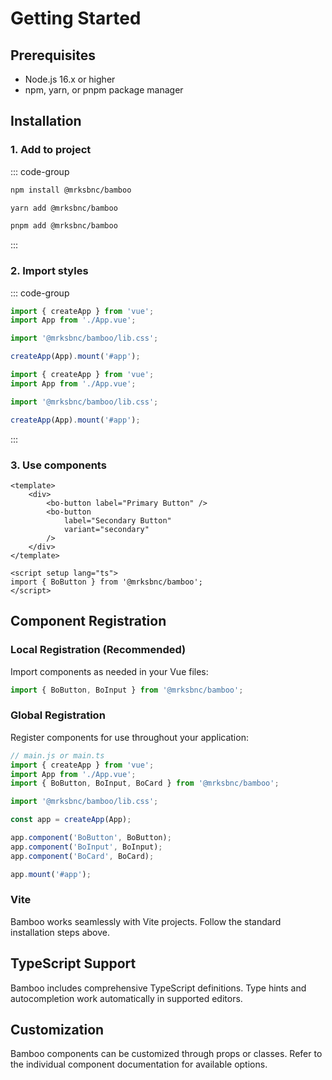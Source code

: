 # Getting Started

## Prerequisites

- Node.js 16.x or higher
- npm, yarn, or pnpm package manager

## Installation

### 1. Add to project

::: code-group

```sh [npm]
npm install @mrksbnc/bamboo
```

```sh [yarn]
yarn add @mrksbnc/bamboo
```

```sh [pnpm]
pnpm add @mrksbnc/bamboo
```

:::

### 2. Import styles

::: code-group

```js [main.js]
import { createApp } from 'vue';
import App from './App.vue';

import '@mrksbnc/bamboo/lib.css';

createApp(App).mount('#app');
```

```js [main.ts]
import { createApp } from 'vue';
import App from './App.vue';

import '@mrksbnc/bamboo/lib.css';

createApp(App).mount('#app');
```

:::

### 3. Use components

```vue
<template>
	<div>
		<bo-button label="Primary Button" />
		<bo-button
			label="Secondary Button"
			variant="secondary"
		/>
	</div>
</template>

<script setup lang="ts">
import { BoButton } from '@mrksbnc/bamboo';
</script>
```

## Component Registration

### Local Registration (Recommended)

Import components as needed in your Vue files:

```js
import { BoButton, BoInput } from '@mrksbnc/bamboo';
```

### Global Registration

Register components for use throughout your application:

```js
// main.js or main.ts
import { createApp } from 'vue';
import App from './App.vue';
import { BoButton, BoInput, BoCard } from '@mrksbnc/bamboo';

import '@mrksbnc/bamboo/lib.css';

const app = createApp(App);

app.component('BoButton', BoButton);
app.component('BoInput', BoInput);
app.component('BoCard', BoCard);

app.mount('#app');
```

### Vite

Bamboo works seamlessly with Vite projects. Follow the standard installation steps above.

## TypeScript Support

Bamboo includes comprehensive TypeScript definitions. Type hints and autocompletion work automatically in supported editors.

## Customization

Bamboo components can be customized through props or classes. Refer to the individual component documentation for available options.
